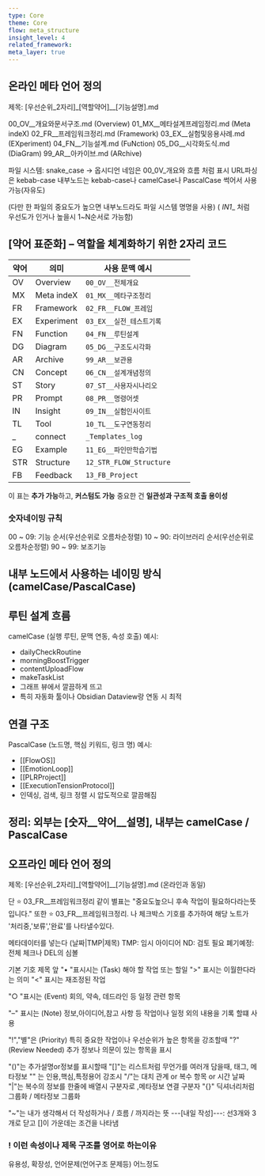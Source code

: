 ```yaml
---
type: Core
theme: Core
flow: meta_structure
insight_level: 4
related_framework: 
meta_layer: true
---
```


## 온라인 메타 언어 정의

제목: [우선순위_2자리]_[역할약어]__[기능설명].md

00_OV__개요와문서구조.md (Overview) 
01_MX__메타설계프레임정리.md (Meta indeX) 
02_FR__프레임워크정리.md (Framework) 
03_EX__실험및응용사례.md (EXperiment) 
04_FN__기능설계.md (FuNction) 
05_DG__시각화도식.md (DiaGram) 
99_AR__아카이브.md (ARchive) 

파일 시스템: snake_case -> 옵시디언 네임은 00_0V_개요와 흐름 처럼 표시
URL파싱은 kebab-case
내부노드는 kebab-case나 camelCase나 PascalCase 썩어서 사용가능(자유도)

(다만 한 파일의 중요도가 높으면 내부노드라도 파일 시스템 명명을 사용)
( _IN1__ 처럼 우선도가 인거나 높을시 1~N순서로 가능함)

## [약어 표준화] – 역할을 체계화하기 위한 2자리 코드

| 약어  | 의미         | 사용 문맥 예시                |     |     |
| --- | ---------- | ----------------------- | --- | --- |
| OV  | Overview   | `00_OV__전체개요`           |     |     |
| MX  | Meta indeX | `01_MX__메타구조정리`         |     |     |
| FR  | Framework  | `02_FR__FLOW_프레임`       |     |     |
| EX  | Experiment | `03_EX__실전_테스트기록`       |     |     |
| FN  | Function   | `04_FN__루틴설계`           |     |     |
| DG  | Diagram    | `05_DG__구조도시각화`         |     |     |
| AR  | Archive    | `99_AR__보관용`            |     |     |
| CN  | Concept    | `06_CN__설계개념정의`         |     |     |
| ST  | Story      | `07_ST__사용자시나리오`        |     |     |
| PR  | Prompt     | `08_PR__명령어셋`           |     |     |
| IN  | Insight    | `09_IN__실험인사이트`         |     |     |
| TL  | Tool       | `10_TL__도구연동정리`         |     |     |
| _   | connect    | `_Templates_log`        |     |     |
| EG  | Example    | `11_EG__파인만학습기법`        |     |     |
| STR | Structure  | `12_STR_FLOW_Structure` |     |     |
| FB  | Feedback   | `13_FB_Project`         |     |     |

이 표는 **추가 가능**하고, **커스텀도 가능**
중요한 건 **일관성과 구조적 호출 용이성**

### 숫자네이밍 규칙
00 ~ 09: 기능 순서(우선순위로 오름차순정렬)
10 ~ 90: 라이브러리 순서(우선순위로 오름차순정렬)
90 ~ 99: 보조기능
## 내부 노드에서 사용하는 네이밍 방식(camelCase/PascalCase)

## 루틴 설계 흐름
camelCase (실행 루틴, 문맥 연동, 속성 호출)
예시:
- dailyCheckRoutine  
- morningBoostTrigger  
- contentUploadFlow  
- makeTaskList 
- 그래프 뷰에서 깔끔하게 뜨고
- 특히 자동화 툴이나 Obsidian Dataview랑 연동 시 최적

## 연결 구조
PascalCase (노드명, 핵심 키워드, 링크 명)
예시:
- [[FlowOS]]  
- [[EmotionLoop]]  
- [[PLRProject]]  
- [[ExecutionTensionProtocol]]  
- 인덱싱, 검색, 링크 정렬 시 압도적으로 깔끔해짐


## 정리: 외부는 [숫자__약어__설명], 내부는 camelCase / PascalCase


## 오프라인 메타 언어 정의

제목: [우선순위_2자리]_[역할약어]__[기능설명].md (온라인과 동일)

단 ⭐ 03_FR__프레임워크정리 같이 별표는 "중요도높으니 후속 작업이 필요하다라는뜻입니다."
또한 ⭐ 03_FR__프레임워크정리. 나 체크박스 기호를 추가하여 해당 노트가 '처리중,'보류','완료'를 나타낼수있다.

메타데이터를 넣는다
(날짜|TMP|제목)
TMP: 임시 아이디어
ND: 검토 필요
폐기예정: 전체 체크나 DEL의 심볼

기본 기호
제목 앞 
"• "표시시는 (Task)
해야 할 작업 또는 할일
">" 표시는 이월한다라는 의미
"<" 표시는 재조정된 작업

"○ "표시는 (Event)
회의, 약속, 데드라인 등 일정 관련 항목

"–" 표시는 (Note)
정보,아이디어,참고 사항 등 작업이나 일정 외의 내용을 기록 할떄 사용

"!","별"은 (Priority)
특히 중요한 작업이나 우선순위가 높은 항목을 강조할때
"?" (Review Needed)
추가 정보나 의문이 있는 항목을 표시


"()"는 추가설명or정보를 표시할때
"[]"는 리스트처럼 무언가를 여러개 담을때, 태그, 메타정보
"" 는 인용,핵심,특정용어 강조시
"/"는 대치 관계 or 복수 항목 or 시간 날짜
"|"는 복수의 정보를 한줄에 배열시 구분자로 ,메타정보 연결 구분자
"{}" 딕셔너리처럼 그룹화 / 메타정보 그룹화

"~"는 내가 생각해서 더 작성하거나 / 흐름 / 까지라는 뜻
---[내일 작성]---: 선3개와 3개로 닫고 []이 가운데는 조건을 나타냄

### ! 이런 속성이나 제목 구조를 영어로 하는이유
유용성, 확장성, 언어문제(언어구조 문제등) 어느정도